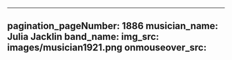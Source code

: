------
pagination_pageNumber: 1886
musician_name: Julia Jacklin
band_name: 
img_src: images/musician1921.png
onmouseover_src: 
------